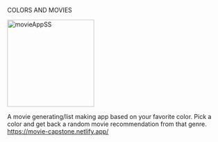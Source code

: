 COLORS AND MOVIES 

<img width="200" alt="movieAppSS" src="https://user-images.githubusercontent.com/47507987/87093940-dea7b280-c1f2-11ea-9c6b-8d4eeda17075.png">   

A movie generating/list making app based on your favorite color. Pick a color and get back a random movie recommendation from that genre. https://movie-capstone.netlify.app/
